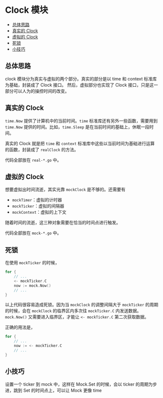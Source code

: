 # Clock 模块

- [总体思路](#%e6%80%bb%e4%bd%93%e6%80%9d%e8%b7%af)
- [真实的 Clock](#%e7%9c%9f%e5%ae%9e%e7%9a%84-clock)
- [虚拟的 Clock](#%e8%99%9a%e6%8b%9f%e7%9a%84-clock)
- [死锁](#%e6%ad%bb%e9%94%81)
- [小技巧](#%e5%b0%8f%e6%8a%80%e5%b7%a7)

## 总体思路

clock 模块分为真实与虚拟的两个部分。真实的部分是以 time 和 context 标准库为基础，封装成了 Clock 接口。
然后，虚拟部分也实现了 Clock 接口，只是这一部分可以人为的操控时间的改变。

## 真实的 Clock

`time.Now` 提供了计算机中的当前时间。`time` 标准库还有另外一些函数，需要用到 `time.Now` 提供的时间。比如，`time.Sleep` 是在当前时间的基础上，休眠一段时间。

真实的 Clock 就是把 `time` 和 `context` 标准库中这些以当前时间为基础进行运算的函数，封装成了 `realClock` 的方法。

代码全部放在 `real-*.go` 中。

## 虚拟的 Clock

想要虚拟出时间流逝，其实光靠 `mockClock` 是不够的。还需要有

- `mockTimer`：虚拟的计时器
- `mockTicker`：虚拟的间隔器
- `mockContext`：虚拟的上下文

随着时间的流逝，这三种对象需要在恰当的时间点进行触发。

代码全部放在 `mock-*.go` 中。

<!-- TODO: 删除死锁，因为我在程序中，已经消除这种情况了。 -->

## 死锁

在使用 `mockTicker` 的时候，

```go
for {
	// ...
	<- mockTicker.C
	now := mock.Now()
	// ...
}
```

以上代码很容易造成死锁。因为当 `mockClock` 的调整间隔大于 `mockTicker` 的周期的时候，会在 `mockClock` 的临界区内多次往 `mockTicker.C` 内发送数据。`mock.Now()` 又需要进入临界区，才能让 `<- mockTicker.C` 第二次获取数据。

正确的用法是，

```go
for {
	// ...
	now := <- mockTicker.C
	// ...
}
```

## 小技巧

设置一个 ticker 到 mock 中，这样在 Mock.Set 的时候，会以 ticker 的周期为步进，跳到 Set 的时间点上，可以让 Mock 更像 time

